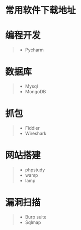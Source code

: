 # 常用软件下载地址

#

# 编程开发
>* Pycharm

# 数据库
>* Mysql
>* MongoDB

# 抓包
>* Fiddler
>* Wireshark

# 网站搭建
>* phpstudy
>* wamp
>* lamp

# 漏洞扫描
>* Burp suite
>* Sqlmap